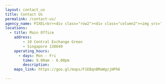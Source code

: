 ```yaml
---
layout: contact_us
title: Contact Us
permalink: /contact-us/
agency_name: PIXEL<br><div class="row2"><div class="column2"><img src="/images/contact-us/pixel-building-photo.jpg"></div></div>
locations:
  - title: Main Office
    address:
        - 10 Central Exchange Green
        - Singapore 138649
    operating_hours:
      - days: Mon - Fri
        time: 9.00am - 6.00pm
        description: 
    maps_link: https://goo.gl/maps/F1EBqnBMaWgzjHPh6
  
---
```


